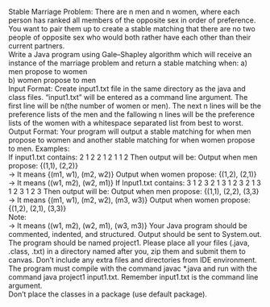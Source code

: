 Stable Marriage Problem: There are n men and n women, where each person has ranked all members 
of the opposite sex in order of preference. You want to pair them up to create a stable matching that 
there are no two people of opposite sex who would both rather have each other than their current 
partners.  
Write a Java program using Gale–Shapley algorithm which will receive an instance of the marriage 
problem and return a stable matching when: 
a) men propose to women   
b) women propose to men  
Input Format: Create input1.txt file in the same directory as the java and class files. 
“input1.txt” will be entered as a command line argument. The first line will be n(the number of 
women or men). The next n lines will be the preference lists of the men and the fallowing n 
lines will be the preference lists of the women with a whitespace separated list from best to 
worst. 
Output Format: Your program will output a stable matching for when men propose to women and 
another stable matching for when women propose to men. 
Examples:  
If input1.txt contains: 
2 
1 2 
2 1 
2 1 
1 2 
Then output will be: 
Output when men propose: 
{(1,1), (2,2)}              
→ It means {(m1, w1), (m2, w2)} 
Output when women propose: 
{(1,2), (2,1)}              
→ It means ((w1, m2), (w2, m1)} 
If Input1.txt contains: 
3 
1 2 3 
2 1 3 
1 2 3 
2 1 3 
1 2 3 
1 2 3 
Then output will be: 
Output when men propose: 
{(1,1), (2,2), (3,3}              
→ It means {(m1, w1), (m2, w2), (m3, w3)} 
Output when women propose: 
{(1,2), (2,1), (3,3)}              
Note:  
→ It means ((w1, m2), (w2, m1), (w3, m3)} 
Your Java program should be commented, indented, and structured.  Output should be sent to 
System.out. The program should be named project1. Please place all your files (.java, .class, .txt) in a 
directory named after you, zip them and submit them to canvas. Don’t include any extra files and 
directories from IDE environment. The program must compile with the command javac *.java and run 
with the command java project1 input1.txt. Remember input1.txt is the command line argument.  
Don’t place the classes in a package (use default package).  

